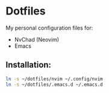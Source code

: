 # Dotfiles
My personal configuration files for:

- NvChad (Neovim)
- Emacs

## Installation:

```bash
ln -s ~/dotfiles/nvim ~/.config/nvim
ln -s ~/dotfiles/.emacs.d ~/.emacs.d
```
